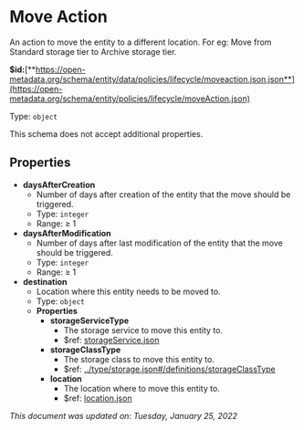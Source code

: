 # Move Action

An action to move the entity to a different location. For eg: Move from Standard storage tier to Archive storage tier.

**$id:**[**https://open-metadata.org/schema/entity/data/policies/lifecycle/moveaction.json.json**](https://open-metadata.org/schema/entity/policies/lifecycle/moveAction.json)

Type: `object`

This schema does not accept additional properties.

## Properties

* **daysAfterCreation**
  * Number of days after creation of the entity that the move should be triggered.
  * Type: `integer`
  * Range: ≥ 1
* **daysAfterModification**
  * Number of days after last modification of the entity that the move should be triggered.
  * Type: `integer`
  * Range: ≥ 1
* **destination**
  * Location where this entity needs to be moved to.
  * Type: `object`
  * **Properties**
    * **storageServiceType**
      * The storage service to move this entity to.
      * $ref: [storageService.json](storageservice.md)
    * **storageClassType**
      * The storage class to move this entity to.
      * $ref: [../type/storage.json#/definitions/storageClassType](../types/storage.md#storageclasstype)
    * **location**
      * The location where to move this entity to.
      * $ref: [location.json](location.md)

_This document was updated on: Tuesday, January 25, 2022_

